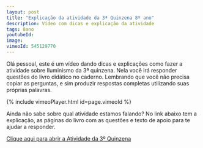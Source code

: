 ```yaml
---
layout: post
title: "Explicação da atividade da 3ª Quinzena 8º ano"
description: Vídeo com dicas e explicação da atividade
tags: 8ano
youtubeId: 
image: 
vimeoId: 545129770
---
```


Olá pessoal, este é um vídeo dando dicas e explicações como fazer a atividade sobre Iluminismo da 3ª quinzena. Nela você irá responder questões do livro didático no caderno. Lembrando que você não precisa copiar as perguntas, e sim produzir respostas completas utilizando suas próprias palavras.

{% include vimeoPlayer.html id=page.vimeoId %}

Ainda não sabe sobre qual atividade estamos falando? No link abaixo tem a explicação, as páginas do livro com as questões e texto de apoio para te ajudar a responder.

[Clique aqui para abrir a Atividade da 3º Quinzena](https://0jonjo.github.io/arcada/2021/05/10/8ano-atv3.html)

